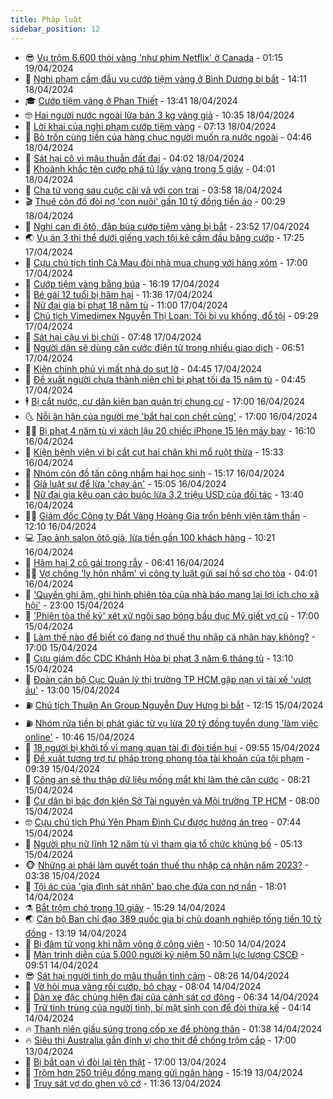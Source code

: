 ```yaml
---
title: Pháp luật
sidebar_position: 12
---
```


<!-- vnexpress-phap-luat:START -->
- 😎 [Vụ trộm 6.600 thỏi vàng &#39;như phim Netflix&#39; ở Canada](https://vnexpress.net/vu-trom-6-600-thoi-vang-nhu-phim-netflix-o-canada-4735893.html) - 01:15 19/04/2024
- 🥰 [Nghi phạm cầm đầu vụ cướp tiệm vàng ở Bình Dương bị bắt](https://vnexpress.net/nghi-pham-cam-dau-vu-cuop-tiem-vang-o-binh-duong-bi-bat-4721302.html) - 14:11 18/04/2024
- 🎓 [Cướp tiệm vàng ở Phan Thiết](https://vnexpress.net/cuop-tiem-vang-o-phan-thiet-4733935.html) - 13:41 18/04/2024
- 🤓 [Hai người nước ngoài lừa bán 3 kg vàng giả](https://vnexpress.net/hai-nguoi-nuoc-ngoai-lua-ban-3-kg-vang-gia-4735859.html) - 10:35 18/04/2024
- 🎊 [Lời khai của nghi phạm cướp tiệm vàng](https://vnexpress.net/loi-khai-cua-nghi-pham-cuop-tiem-vang-4735829.html) - 07:13 18/04/2024
- 🙉 [Bỏ trốn cùng tiền của hàng chục người muốn ra nước ngoài](https://vnexpress.net/bo-tron-cung-tien-cua-hang-chuc-nguoi-muon-ra-nuoc-ngoai-4735807.html) - 04:46 18/04/2024
- 🤡 [Sát hại cô vì mâu thuẫn đất đai](https://vnexpress.net/sat-hai-co-vi-mau-thuan-dat-dai-4735792.html) - 04:02 18/04/2024
- 🗽 [Khoảnh khắc tên cướp phá tủ lấy vàng trong 5 giây](https://video.vnexpress.net/khoanh-khac-ten-cuop-pha-tu-lay-vang-trong-5-giay-4735775.html) - 04:01 18/04/2024
- 🌋 [Cha tử vong sau cuộc cãi vã với con trai](https://vnexpress.net/cha-tu-vong-sau-cuoc-cai-va-voi-con-trai-4735787.html) - 03:58 18/04/2024
- 🎬 [Thuê côn đồ đòi nợ &#39;con nuôi&#39; gần 10 tỷ đồng tiền ảo](https://vnexpress.net/dung-vu-luc-doi-no-gan-10-ty-dong-tien-ao-4735676.html) - 00:29 18/04/2024
- 💯 [Nghi can đi ôtô, đập búa cướp tiệm vàng bị bắt](https://vnexpress.net/nghi-can-cuop-tiem-vang-o-ha-tinh-bi-bat-4735711.html) - 23:52 17/04/2024
- 🌏 [Vụ án 3 thi thể dưới giếng vạch tội kẻ cầm đầu băng cướp](https://vnexpress.net/vu-an-3-thi-the-duoi-gieng-vach-toi-ke-cam-dau-bang-cuop-4735668.html) - 17:25 17/04/2024
- 🌊 [Cựu chủ tịch tỉnh Cà Mau đòi nhà mua chung với hàng xóm](https://vnexpress.net/cuu-chu-tich-tinh-ca-mau-kien-doi-nha-gioi-thieu-cho-ban-mua-4735633.html) - 17:00 17/04/2024
- 💂 [Cướp tiệm vàng bằng búa](https://vnexpress.net/cuop-tiem-vang-bang-bua-4735680.html) - 16:19 17/04/2024
- 🎡 [Bé gái 12 tuổi bị hãm hại](https://vnexpress.net/be-gai-12-tuoi-bi-ham-hai-4735584.html) - 11:36 17/04/2024
- 🫶 [Nữ đại gia bị phạt 18 năm tù](https://vnexpress.net/nu-dai-gia-bi-phat-18-nam-tu-4735414.html) - 11:00 17/04/2024
- 🐲 [Chủ tịch Vimedimex Nguyễn Thị Loan: Tôi bị vu khống, đổ tội](https://vnexpress.net/chu-tich-vimedimex-nguyen-thi-loan-toi-bi-vu-khong-do-toi-4735417.html) - 09:29 17/04/2024
- 🚀 [Sát hại cậu vì bị chửi](https://vnexpress.net/sat-hai-cau-vi-bi-chui-4735453.html) - 07:48 17/04/2024
- 🎊 [Người dân sẽ dùng căn cước điện tử trong nhiều giao dịch](https://vnexpress.net/nguoi-dan-se-dung-can-cuoc-dien-tu-trong-nhieu-giao-dich-4735396.html) - 06:51 17/04/2024
- 🤗 [Kiện chính phủ vì mất nhà do sụt lở](https://vnexpress.net/kien-chinh-phu-vi-mat-nha-do-sut-lo-4734650.html) - 04:45 17/04/2024
- 🗽 [Đề xuất người chưa thành niên chỉ bị phạt tối đa 15 năm tù](https://vnexpress.net/de-xuat-nguoi-chua-thanh-nien-chi-bi-phat-toi-da-15-nam-tu-4735358.html) - 04:45 17/04/2024
- 🕴 [Bị cắt nước, cư dân kiện ban quản trị chung cư](https://vnexpress.net/bi-cat-nuoc-cu-dan-kien-ban-quan-tri-chung-cu-4735157.html) - 17:00 16/04/2024
- 🌜 [Nỗi ân hận của người mẹ &#39;bắt hai con chết cùng&#39;](https://vnexpress.net/noi-an-han-cua-nguoi-me-bat-hai-con-chet-cung-4735149.html) - 17:00 16/04/2024
- 🧑‍🏫 [Bị phạt 4 năm tù vì xách lậu 20 chiếc iPhone 15 lên máy bay](https://vnexpress.net/nguoi-xach-lau-20-chiec-iphone-15-len-may-bay-bi-phat-4-nam-tu-4735187.html) - 16:10 16/04/2024
- 🦩 [Kiện bệnh viện vì bị cắt cụt hai chân khi mổ ruột thừa](https://vnexpress.net/kien-benh-vien-vi-bi-cat-cut-hai-chan-khi-mo-ruot-thua-4735144.html) - 15:33 16/04/2024
- 💼 [Nhóm côn đồ tấn công nhầm hai học sinh](https://vnexpress.net/nhom-con-do-tan-cong-nham-hai-hoc-sinh-4735175.html) - 15:17 16/04/2024
- 💫 [Giả luật sư để lừa &#39;chạy án&#39;](https://vnexpress.net/gia-luat-su-de-lua-chay-an-4735070.html) - 15:05 16/04/2024
- 🦅 [Nữ đại gia kêu oan cáo buộc lừa 3,2 triệu USD của đối tác](https://vnexpress.net/nu-dai-gia-keu-oan-cao-buoc-lua-3-2-trieu-usd-cua-doi-tac-4734964.html) - 13:40 16/04/2024
- 🧑‍💻 [Giám đốc Công ty Đất Vàng Hoàng Gia trốn bệnh viện tâm thần](https://vnexpress.net/giam-doc-cong-ty-dat-vang-hoang-gia-tron-benh-vien-tam-than-4735155.html) - 12:10 16/04/2024
- 💻 [Tạo ảnh salon ôtô giả, lừa tiền gần 100 khách hàng](https://vnexpress.net/tao-anh-salon-oto-gia-lua-tien-gan-100-khach-hang-4735077.html) - 10:21 16/04/2024
- 🤠 [Hãm hại 2 cô gái trong rẫy](https://vnexpress.net/ham-hai-2-co-gai-trong-ray-4734956.html) - 06:41 16/04/2024
- 🧑‍🏫 [Vợ chồng &#39;ly hôn nhầm&#39; vì công ty luật gửi sai hồ sơ cho tòa](https://vnexpress.net/vo-chong-ly-hon-nham-vi-cong-ty-luat-gui-sai-ho-so-cho-toa-4734851.html) - 04:01 16/04/2024
- 🌈 [&#39;Quyền ghi âm, ghi hình phiên tòa của nhà báo mang lại lợi ích cho xã hội&#39;](https://vnexpress.net/han-che-ghi-am-ghi-hinh-tai-phien-toa-la-tuoc-quyen-tac-nghiep-cua-nha-bao-4734470.html) - 23:00 15/04/2024
- 🌮 [&#39;Phiên tòa thế kỷ&#39; xét xử ngôi sao bóng bầu dục Mỹ giết vợ cũ](https://vnexpress.net/phien-toa-the-ky-xet-xu-ngoi-sao-bong-bau-duc-my-giet-vo-cu-4734670.html) - 17:00 15/04/2024
- 🐲 [Làm thế nào để biết có đang nợ thuế thu nhập cá nhân hay không?](https://vnexpress.net/lam-the-nao-de-biet-co-dang-no-thue-thu-nhap-ca-nhan-hay-khong-4734323.html) - 17:00 15/04/2024
- 🧰 [Cựu giám đốc CDC Khánh Hòa bị phạt 3 năm 6 tháng tù](https://vnexpress.net/cuu-giam-doc-cdc-khanh-hoa-bi-phat-3-nam-6-thang-tu-4734675.html) - 13:10 15/04/2024
- 💄 [Đoàn cán bộ Cục Quản lý thị trường TP HCM gặp nạn vì tài xế &#39;vượt ẩu&#39;](https://vnexpress.net/doan-can-bo-cuc-quan-ly-thi-truong-tp-hcm-gap-nan-vi-tai-xe-vuot-au-4734687.html) - 13:00 15/04/2024
- ⛽️ [Chủ tịch Thuận An Group Nguyễn Duy Hưng bị bắt](https://vnexpress.net/chu-tich-thuan-an-group-nguyen-duy-hung-bi-bat-4733483.html) - 12:15 15/04/2024
- ⛽️ [Nhóm rửa tiền bị phát giác từ vụ lừa 20 tỷ đồng tuyển dụng &#39;làm việc online&#39;](https://vnexpress.net/nhom-rua-tien-bi-phat-giac-tu-vu-lua-20-ty-dong-tuyen-dung-lam-viec-online-4734446.html) - 10:46 15/04/2024
- 💂 [18 người bị khởi tố vì mang quan tài đi đòi tiền hụi](https://vnexpress.net/18-nguoi-bi-khoi-to-vi-mang-quan-tai-di-doi-tien-hui-4734609.html) - 09:55 15/04/2024
- 🤔 [Đề xuất tương trợ tư pháp trong phong tỏa tài khoản của tội phạm](https://vnexpress.net/de-xuat-tuong-tro-tu-phap-trong-phong-toa-tai-khoan-cua-toi-pham-4734590.html) - 09:39 15/04/2024
- 🧐 [Công an sẽ thu thập dữ liệu mống mắt khi làm thẻ căn cước](https://vnexpress.net/cong-an-se-thu-thap-du-lieu-mong-mat-khi-lam-the-can-cuoc-4734352.html) - 08:21 15/04/2024
- 🎃 [Cư dân bị bác đơn kiện Sở Tài nguyên và Môi trường TP HCM](https://vnexpress.net/cu-dan-bi-bac-don-kien-so-tai-nguyen-va-moi-truong-tp-hcm-4734502.html) - 08:00 15/04/2024
- 🤓 [Cựu chủ tịch Phú Yên Phạm Đình Cự được hưởng án treo](https://vnexpress.net/cuu-chu-tich-phu-yen-pham-dinh-cu-duoc-huong-an-treo-4734501.html) - 07:44 15/04/2024
- 💃 [Người phụ nữ lĩnh 12 năm tù vì tham gia tổ chức khủng bố](https://vnexpress.net/nguoi-phu-nu-linh-12-nam-tu-vi-tham-gia-to-chuc-khung-bo-4734433.html) - 05:13 15/04/2024
- 🐵 [Những ai phải làm quyết toán thuế thu nhập cá nhân năm 2023?](https://vnexpress.net/nhung-ai-phai-lam-quyet-toan-thue-thu-nhap-ca-nhan-nam-2023-4734335.html) - 03:38 15/04/2024
- 🤖 [Tội ác của &#39;gia đình sát nhân&#39; bao che đứa con nợ nần](https://vnexpress.net/toi-ac-cua-gia-dinh-sat-nhan-bao-che-dua-con-no-nan-4734212.html) - 18:01 14/04/2024
- ⚗️ [Bắt trộm chó trong 10 giây](https://vnexpress.net/bat-trom-cho-trong-10-giay-4734210.html) - 15:29 14/04/2024
- 🌏 [Cán bộ Ban chỉ đạo 389 quốc gia bị chủ doanh nghiệp tống tiền 10 tỷ đồng](https://vnexpress.net/can-bo-ban-chi-dao-389-quoc-gia-bi-chu-doanh-nghiep-tong-tien-10-ty-dong-4734137.html) - 13:19 14/04/2024
- 🦆 [Bị đâm tử vong khi nằm võng ở công viên](https://vnexpress.net/bi-dam-tu-vong-khi-nam-vong-o-cong-vien-4734154.html) - 10:50 14/04/2024
- 🐎 [Màn trình diễn của 5.000 người kỷ niệm 50 năm lực lượng CSCĐ](https://video.vnexpress.net/man-trinh-dien-cua-5-000-nguoi-ky-niem-50-nam-luc-luong-cscd-4734110.html) - 09:51 14/04/2024
- 😎 [Sát hại người tình do mâu thuẫn tình cảm](https://vnexpress.net/sat-hai-nguoi-tinh-do-mau-thuan-tinh-cam-4734123.html) - 08:26 14/04/2024
- 💪 [Vờ hỏi mua vàng rồi cướp, bỏ chạy](https://vnexpress.net/vo-hoi-mua-vang-roi-cuop-bo-chay-4734120.html) - 08:04 14/04/2024
- 🤡 [Dàn xe đặc chủng hiện đại của cảnh sát cơ động](https://vnexpress.net/dan-xe-dac-chung-hien-dai-cua-canh-sat-co-dong-4734103.html) - 06:34 14/04/2024
- 🌁 [Trữ tinh trùng của người tình, bí mật sinh con để đòi thừa kế](https://vnexpress.net/tru-tinh-trung-cua-nguoi-tinh-bi-mat-sinh-con-de-doi-thua-ke-4733998.html) - 04:14 14/04/2024
- 🔥 [Thanh niên giấu súng trong cốp xe để phòng thân](https://video.vnexpress.net/thanh-nien-giau-sung-trong-cop-xe-de-phong-than-4733891.html) - 01:38 14/04/2024
- 🔥 [Siêu thị Australia gắn định vị cho thịt để chống trộm cắp](https://vnexpress.net/sieu-thi-australia-gan-dinh-vi-cho-thit-de-chong-trom-cap-4733989.html) - 17:00 13/04/2024
- 👺 [Bị bắt oan vì đòi lại tên thật](https://vnexpress.net/bi-bat-oan-vi-doi-lai-ten-that-4733981.html) - 17:00 13/04/2024
- 🎊 [Trộm hơn 250 triệu đồng mang gửi ngân hàng](https://vnexpress.net/trom-hon-250-trieu-dong-mang-gui-ngan-hang-4733978.html) - 15:19 13/04/2024
- 🎊 [Truy sát vợ do ghen vô cớ](https://vnexpress.net/truy-sat-vo-do-ghen-vo-co-4733914.html) - 11:36 13/04/2024<!-- vnexpress-phap-luat:END -->
